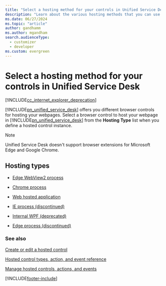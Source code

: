 ```yaml
---
title: "Select a hosting method for your controls in Unified Service Desk | MicrosoftDocs"
description: "Learn about the various hosting methods that you can use to host your webpages in Unified Service Desk."
ms.date: 06/27/2024
ms.topic: "article"
author: gandhamm
ms.author: mgandham
search.audienceType: 
  - customizer
  - developer
ms.custom: evergreen
---
```

# Select a hosting method for your controls in Unified Service Desk

[!INCLUDE[cc_internet_explorer_deprecation](../../ce/includes/cc-internet-explorer-deprecation.md)]

[!INCLUDE[pn_unified_service_desk](../includes/pn-unified-service-desk.md)] offers you different browser controls for hosting your webpages. Select a browser control to host your webpage in [!INCLUDE[pn_unified_service_desk](../includes/pn-unified-service-desk.md)] from the **Hosting Type** list when you define a hosted control instance.

>[!NOTE]  
> Unified Service Desk doesn't support browser extensions for Microsoft Edge and Google Chrome.

## Hosting types
 
- [Edge WebView2 process](edge-webview2-process.md)

- [Chrome process](chrome-process.md)

- [Web hosted application](web-hosted-application.md)

- [IE process (discontinued)](ie-process.md)

- [Internal WPF (deprecated)](internal-wpf.md)

- [Edge process (discontinued)](edge-process.md)


### See also  

 [Create or edit a hosted control](../unified-service-desk/create-edit-hosted-control.md)  

 [Hosted control types, action, and event reference](../unified-service-desk/hosted-control-types-action-event-reference.md)  
  
 [Manage hosted controls, actions, and events](../unified-service-desk/manage-hosted-controls-actions-events.md)  

[!INCLUDE[footer-include](../includes/footer-banner.md)]

